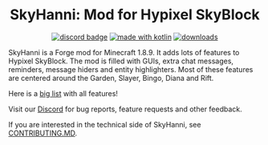 <h1 align = "center">
	SkyHanni: Mod for Hypixel SkyBlock
</h1>

<div align="center">

[![discord badge](https://img.shields.io/discord/997079228510117908?label=discord&color=9089DA&logo=discord&style=for-the-badge)](https://discord.gg/skyhanni-997079228510117908)
[![made with kotlin](https://img.shields.io/badge/Made%20With-Kotlin-orange?style=for-the-badge&logo=kotlin&logocolor=white)](https://kotlinlang.org/)
[![downloads](https://img.shields.io/github/downloads/hannibal002/SkyHanni/total?label=downloads&color=208a19&logo=github&style=for-the-badge)](https://github.com/hannibal00212/SkyHanni/releases)
</div>

SkyHanni is a Forge mod for Minecraft 1.8.9. It adds lots of features to Hypixel SkyBlock.
The mod is filled with GUIs, extra chat messages, reminders, message hiders and entity highlighters.
Most of these features are centered around the Garden, Slayer, Bingo, Diana and Rift.

Here is a [big list](https://github.com/hannibal002/SkyHanni/blob/beta/FEATURES.md) with all features!

Visit our [Discord](https://discord.gg/skyhanni-997079228510117908) for bug reports, feature requests and other
feedback.

If you are interested in the technical side of SkyHanni,
see [CONTRIBUTING.MD](https://github.com/hannibal002/SkyHanni/blob/beta/CONTRIBUTING.md).